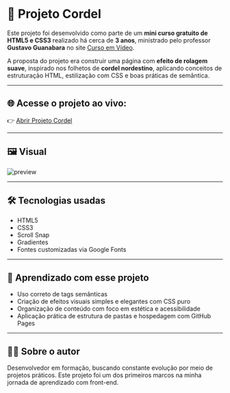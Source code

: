 # 📜 Projeto Cordel

Este projeto foi desenvolvido como parte de um **mini curso gratuito de HTML5 e CSS3** realizado há cerca de **3 anos**, ministrado pelo professor **Gustavo Guanabara** no site [Curso em Vídeo](https://www.cursoemvideo.com/).

A proposta do projeto era construir uma página com **efeito de rolagem suave**, inspirado nos folhetos de **cordel nordestino**, aplicando conceitos de estruturação HTML, estilização com CSS e boas práticas de semântica.

---

## 🌐 Acesse o projeto ao vivo:

👉 [Abrir Projeto Cordel](https://2506roma.github.io/Projeto-Cordel/cordel.html)

---

## 🖼️ Visual

![preview](https://raw.githubusercontent.com/2506roma/Projeto-Cordel/main/imagens/cordel-preview.png)

---

## 🛠️ Tecnologias usadas

- HTML5  
- CSS3  
- Scroll Snap  
- Gradientes  
- Fontes customizadas via Google Fonts  

---

## 🧠 Aprendizado com esse projeto

- Uso correto de tags semânticas  
- Criação de efeitos visuais simples e elegantes com CSS puro  
- Organização de conteúdo com foco em estética e acessibilidade  
- Aplicação prática de estrutura de pastas e hospedagem com GitHub Pages

---

## 👨‍💻 Sobre o autor

Desenvolvedor em formação, buscando constante evolução por meio de projetos práticos. Este projeto foi um dos primeiros marcos na minha jornada de aprendizado com front-end.

